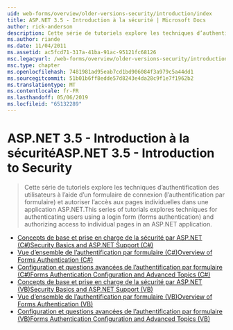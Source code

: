 ```yaml
---
uid: web-forms/overview/older-versions-security/introduction/index
title: ASP.NET 3.5 - Introduction à la sécurité | Microsoft Docs
author: rick-anderson
description: Cette série de tutoriels explore les techniques d’authentification des utilisateurs à l’aide d’un formulaire de connexion (l’authentification par formulaire) et autoriser l’accès aux pages individuelles dans...
ms.author: riande
ms.date: 11/04/2011
ms.assetid: ac5fcd71-317a-41ba-91ac-95121fc68126
msc.legacyurl: /web-forms/overview/older-versions-security/introduction
msc.type: chapter
ms.openlocfilehash: 7481981ad95eab7cd1bd906084f3a979c5a44dd1
ms.sourcegitcommit: 51b01b6ff8edde57d8243e4da28c9f1e7f1962b2
ms.translationtype: MT
ms.contentlocale: fr-FR
ms.lasthandoff: 05/06/2019
ms.locfileid: "65132289"
---
```

# <a name="aspnet-35---introduction-to-security"></a><span data-ttu-id="07bda-103">ASP.NET 3.5 - Introduction à la sécurité</span><span class="sxs-lookup"><span data-stu-id="07bda-103">ASP.NET 3.5 - Introduction to Security</span></span>

> <span data-ttu-id="07bda-104">Cette série de tutoriels explore les techniques d’authentification des utilisateurs à l’aide d’un formulaire de connexion (l’authentification par formulaire) et autoriser l’accès aux pages individuelles dans une application ASP.NET.</span><span class="sxs-lookup"><span data-stu-id="07bda-104">This series of tutorials explores techniques for authenticating users using a login form (forms authentication) and authorizing access to individual pages in an ASP.NET application.</span></span>

- [<span data-ttu-id="07bda-105">Concepts de base et prise en charge de la sécurité par ASP.NET (C#)</span><span class="sxs-lookup"><span data-stu-id="07bda-105">Security Basics and ASP.NET Support (C#)</span></span>](security-basics-and-asp-net-support-cs.md)
- [<span data-ttu-id="07bda-106">Vue d’ensemble de l’authentification par formulaire (C#)</span><span class="sxs-lookup"><span data-stu-id="07bda-106">Overview of Forms Authentication (C#)</span></span>](an-overview-of-forms-authentication-cs.md)
- [<span data-ttu-id="07bda-107">Configuration et questions avancées de l’authentification par formulaire (C#)</span><span class="sxs-lookup"><span data-stu-id="07bda-107">Forms Authentication Configuration and Advanced Topics (C#)</span></span>](forms-authentication-configuration-and-advanced-topics-cs.md)
- [<span data-ttu-id="07bda-108">Concepts de base et prise en charge de la sécurité par ASP.NET (VB)</span><span class="sxs-lookup"><span data-stu-id="07bda-108">Security Basics and ASP.NET Support (VB)</span></span>](security-basics-and-asp-net-support-vb.md)
- [<span data-ttu-id="07bda-109">Vue d’ensemble de l’authentification par formulaire (VB)</span><span class="sxs-lookup"><span data-stu-id="07bda-109">Overview of Forms Authentication (VB)</span></span>](an-overview-of-forms-authentication-vb.md)
- [<span data-ttu-id="07bda-110">Configuration et questions avancées de l’authentification par formulaire (VB)</span><span class="sxs-lookup"><span data-stu-id="07bda-110">Forms Authentication Configuration and Advanced Topics (VB)</span></span>](forms-authentication-configuration-and-advanced-topics-vb.md)
